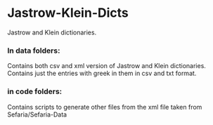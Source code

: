 # Jastrow-Klein-Dicts
Jastrow and Klein dictionaries.

### In data folders:
  Contains both csv and xml version of Jastrow and Klein dictionaries.
  Contains just the entries with greek in them in csv and txt format.

### in code folders:
  Contains scripts to generate other files from the xml file taken from
  Sefaria/Sefaria-Data

